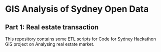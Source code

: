# GIS Analysis of Sydney Open Data
## Part 1: Real estate transaction

This repository contains some ETL scripts for Code for Sydney Hackathon
GIS project on Analysing real estate market.
